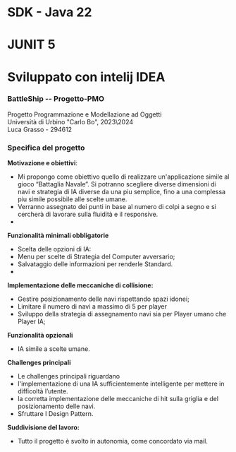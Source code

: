 # SDK - Java 22
# JUNIT 5
# Sviluppato con intelij IDEA

### BattleShip -- Progetto-PMO
Progetto Programmazione e Modellazione ad Oggetti   
Università di Urbino "Carlo Bo", 2023\2024  
Luca Grasso - 294612

### Specifica del progetto

**Motivazione e obiettivi**:

- Mi propongo come obiettivo quello di realizzare un'applicazione simile al gioco “Battaglia Navale”. Si potranno scegliere diverse dimensioni di navi e strategia di IA diverse da una piu semplice, fino a una complessa piu simile possibile alle scelte umane.
- Verranno assegnato dei punti in base al numero di colpi a segno e si cercherà di lavorare sulla fluidità e il responsive.
- 
**Funzionalità minimali obbligatorie**

- Scelta delle opzioni di IA:
- Menu per scelte di Strategia del Computer avversario;
- Salvataggio delle informazioni per renderle Standard.
- 
**Implementazione delle meccaniche di collisione:**

- Gestire posizionamento delle navi rispettando spazi idonei;
- Limitare il numero di navi a massimo di 5 per player
- Sviluppo della strategia di assegnamento navi sia per Player umano che Player IA;

**Funzionalità opzionali**

- IA simile a scelte umane.

**Challenges principali**

- Le challenges principali riguardano
- l'implementazione di una IA sufficientemente intelligente per mettere in difficoltà l’utente.
- la corretta implementazione delle meccaniche di hit sulla griglia e del posizionamento delle navi.
- Sfruttare I Design Pattern.

**Suddivisione del lavoro:**

 - Tutto il progetto è svolto in autonomia, come concordato via mail.
